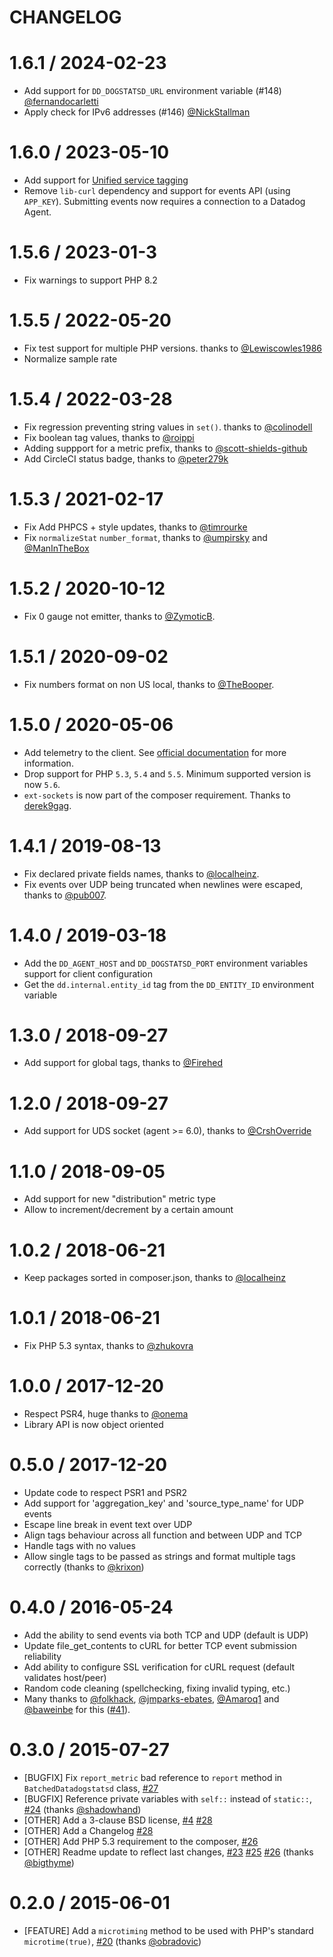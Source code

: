 CHANGELOG
=========

[//]: # (comment: Don't forget to update src/DogStatsd.php:DogStatsd::version when releasing a new version)

# 1.6.1 / 2024-02-23

* Add support for `DD_DOGSTATSD_URL` environment variable (#148) [@fernandocarletti][]
* Apply check for IPv6 addresses (#146) [@NickStallman][]

# 1.6.0 / 2023-05-10

* Add support for [Unified service tagging](https://docs.datadoghq.com/getting_started/tagging/unified_service_tagging/?tab=kubernetes)
* Remove `lib-curl` dependency and support for events API (using `APP_KEY`). Submitting events now requires a connection to a Datadog Agent.

# 1.5.6 / 2023-01-3

* Fix warnings to support PHP 8.2

# 1.5.5 / 2022-05-20

* Fix test support for multiple PHP versions. thanks to [@Lewiscowles1986][]
* Normalize sample rate

# 1.5.4 / 2022-03-28

* Fix regression preventing string values in `set()`. thanks to [@colinodell][]
* Fix boolean tag values, thanks to [@roippi][]
* Adding suppport for a metric prefix, thanks to [@scott-shields-github][]
* Add CircleCI status badge, thanks to [@peter279k][]

# 1.5.3 / 2021-02-17

* Fix Add PHPCS + style updates, thanks to [@timrourke][]
* Fix `normalizeStat` `number_format`, thanks to [@umpirsky][] and [@ManInTheBox][]

# 1.5.2 / 2020-10-12

* Fix 0 gauge not emitter, thanks to [@ZymoticB][].

# 1.5.1 / 2020-09-02

* Fix numbers format on non US local, thanks to [@TheBooper][].

# 1.5.0 / 2020-05-06

* Add telemetry to the client. See [official documentation][dogstatsd_telemetry_doc] for more information.
* Drop support for PHP `5.3`, `5.4` and `5.5`. Minimum supported version is now `5.6`.
* `ext-sockets` is now part of the composer requirement. Thanks to [derek9gag][].

# 1.4.1 / 2019-08-13

* Fix declared private fields names, thanks to [@localheinz][].
* Fix events over UDP being truncated when newlines were escaped, thanks to [@pub007][].

# 1.4.0 / 2019-03-18

* Add the `DD_AGENT_HOST` and `DD_DOGSTATSD_PORT` environment variables support for client configuration
* Get the `dd.internal.entity_id` tag from the `DD_ENTITY_ID` environment variable

# 1.3.0 / 2018-09-27

* Add support for global tags, thanks to [@Firehed][]

# 1.2.0 / 2018-09-27

* Add support for UDS socket (agent >= 6.0), thanks to [@CrshOverride][]

# 1.1.0 / 2018-09-05

* Add support for new "distribution" metric type
* Allow to increment/decrement by a certain amount

# 1.0.2 / 2018-06-21

* Keep packages sorted in composer.json, thanks to [@localheinz][]

# 1.0.1 / 2018-06-21

* Fix PHP 5.3 syntax, thanks to [@zhukovra][]

# 1.0.0 / 2017-12-20
* Respect PSR4, huge thanks to [@onema][]
* Library API is now object oriented 

# 0.5.0 / 2017-12-20
*  Update code to respect PSR1 and PSR2
*  Add support for 'aggregation_key' and 'source_type_name' for UDP events
*  Escape line break in event text over UDP
*  Align tags behaviour across all function and between UDP and TCP
*  Handle tags with no values
*  Allow single tags to be passed as strings and format multiple tags correctly (thanks to [@krixon][])


# 0.4.0 / 2016-05-24
* Add the ability to send events via both TCP and UDP (default is UDP)
* Update file_get_contents to cURL for better TCP event submission reliability
* Add ability to configure SSL verification for cURL request (default validates host/peer)
* Random code cleaning (spellchecking, fixing invalid typing, etc.)
* Many thanks to [@folkhack][], [@jmparks-ebates][], [@Amaroq1][] and [@baweinbe][] for this ([#41][]).


# 0.3.0 / 2015-07-27
* [BUGFIX] Fix `report_metric` bad reference to `report` method in `BatchedDatadogstatsd` class, [#27][]
* [BUGFIX] Reference private variables with `self::` instead of `static::`, [#24][] (thanks [@shadowhand][])
* [OTHER] Add a 3-clause BSD license, [#4][] [#28][]
* [OTHER] Add a Changelog [#28][]
* [OTHER] Add PHP 5.3 requirement to the composer, [#26][]
* [OTHER] Readme update to reflect last changes, [#23][] [#25][] [#26][] (thanks [@bigthyme][])

# 0.2.0 / 2015-06-01
* [FEATURE] Add a `microtiming` method to be used with PHP's standard `microtime(true)`, [#20][] (thanks [@obradovic][])

<!--- The following link definition list is generated by PimpMyChangelog --->
[#4]: https://github.com/DataDog/php-datadogstatsd/issues/4
[#20]: https://github.com/DataDog/php-datadogstatsd/issues/20
[#23]: https://github.com/DataDog/php-datadogstatsd/issues/23
[#24]: https://github.com/DataDog/php-datadogstatsd/issues/24
[#25]: https://github.com/DataDog/php-datadogstatsd/issues/25
[#26]: https://github.com/DataDog/php-datadogstatsd/issues/26
[#27]: https://github.com/DataDog/php-datadogstatsd/issues/27
[#28]: https://github.com/DataDog/php-datadogstatsd/issues/28
[#41]: https://github.com/DataDog/php-datadogstatsd/pull/41
[@bigthyme]: https://github.com/bigthyme
[@obradovic]: https://github.com/obradovic
[@shadowhand]: https://github.com/shadowhand
[@folkhack]: https://github.com/folkhack
[@baweinbe]: https://github.com/baweinbe
[@jmparks-ebates]: https://github.com/jmparks-ebates
[@Amaroq1]: https://github.com/Amaroq1
[@onema]: https://github.com/onema
[@localheinz]: https://github.com/localheinz
[@pub007]: https://github.com/pub007
[@Firehed]: https://github.com/Firehed
[@CrshOverride]: https://github.com/CrshOverride
[@zhukovra]: https://github.com/zhukovra
[@krixon]: https://github.com/krixon
[derek9gag]: https://github.com/derek9gag
[@TheBooper]: https://github.com/TheBooper
[@ZymoticB]: https://github.com/ZymoticB
[@umpirsky]: https://github.com/umpirsky
[@ManInTheBox]: https://github.com/ManInTheBox
[@timrourke]: https://github.com/timrourke
[@peter279k]: https://github.com/peter279k
[@scott-shields-github]: https://github.com/scott-shields-github
[@roippi]: https://github.com/roippi
[@colinodell]: https://github.com/colinodell
[@Lewiscowles1986]: https://github.com/Lewiscowles1986
[@fernandocarletti]: https://github.com/fernandocarletti
[@NickStallman]: https://github.com/NickStallman
[dogstatsd_telemetry_doc]: https://docs.datadoghq.com/developers/dogstatsd/high_throughput/?tab=php#client-side-telemetry
